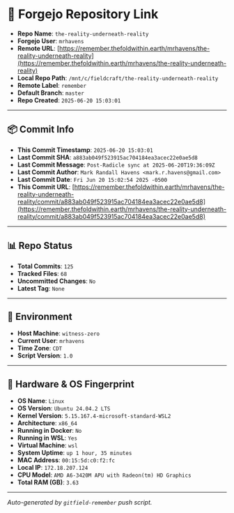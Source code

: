 # 🔗 Forgejo Repository Link

- **Repo Name**: `the-reality-underneath-reality`
- **Forgejo User**: `mrhavens`
- **Remote URL**: [https://remember.thefoldwithin.earth/mrhavens/the-reality-underneath-reality](https://remember.thefoldwithin.earth/mrhavens/the-reality-underneath-reality)
- **Local Repo Path**: `/mnt/c/fieldcraft/the-reality-underneath-reality`
- **Remote Label**: `remember`
- **Default Branch**: `master`
- **Repo Created**: `2025-06-20 15:03:01`

---

## 📦 Commit Info

- **This Commit Timestamp**: `2025-06-20 15:03:01`
- **Last Commit SHA**: `a883ab049f523915ac704184ea3acec22e0ae5d8`
- **Last Commit Message**: `Post-Radicle sync at 2025-06-20T19:36:09Z`
- **Last Commit Author**: `Mark Randall Havens <mark.r.havens@gmail.com>`
- **Last Commit Date**: `Fri Jun 20 15:02:54 2025 -0500`
- **This Commit URL**: [https://remember.thefoldwithin.earth/mrhavens/the-reality-underneath-reality/commit/a883ab049f523915ac704184ea3acec22e0ae5d8](https://remember.thefoldwithin.earth/mrhavens/the-reality-underneath-reality/commit/a883ab049f523915ac704184ea3acec22e0ae5d8)

---

## 📊 Repo Status

- **Total Commits**: `125`
- **Tracked Files**: `68`
- **Uncommitted Changes**: `No`
- **Latest Tag**: `None`

---

## 🧭 Environment

- **Host Machine**: `witness-zero`
- **Current User**: `mrhavens`
- **Time Zone**: `CDT`
- **Script Version**: `1.0`

---

## 🧬 Hardware & OS Fingerprint

- **OS Name**: `Linux`
- **OS Version**: `Ubuntu 24.04.2 LTS`
- **Kernel Version**: `5.15.167.4-microsoft-standard-WSL2`
- **Architecture**: `x86_64`
- **Running in Docker**: `No`
- **Running in WSL**: `Yes`
- **Virtual Machine**: `wsl`
- **System Uptime**: `up 1 hour, 35 minutes`
- **MAC Address**: `00:15:5d:c0:f2:fc`
- **Local IP**: `172.18.207.124`
- **CPU Model**: `AMD A6-3420M APU with Radeon(tm) HD Graphics`
- **Total RAM (GB)**: `3.63`

---

_Auto-generated by `gitfield-remember` push script._
